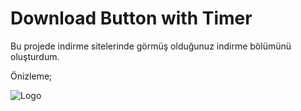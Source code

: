 
# Download Button with Timer

Bu projede indirme sitelerinde görmüş olduğunuz indirme bölümünü oluşturdum.

Önizleme;

![Logo](https://i.hizliresim.com/qbkkllq.gif)

    